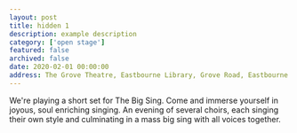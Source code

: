 ```yaml
---
layout: post
title: hidden 1
description: example description
category: ['open stage']
featured: false
archived: false
date: 2020-02-01 00:00:00
address: The Grove Theatre, Eastbourne Library, Grove Road, Eastbourne
---
```


We're playing a short set for The Big Sing. Come and immerse yourself in joyous, soul enriching singing. An evening of several choirs, each singing their own style and culminating in a mass big sing with all voices together. 